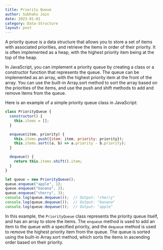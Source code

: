 ```yaml
---
title: Priority Queue
author: Subhahu Jain
date: 2023-01-01
category: Data-Structure
layout: post
---
```



A priority queue is a data structure that allows you to store a set of items with associated priorities, and retrieve the items in order of their priority. It is often implemented as a heap, with the highest priority item being at the top of the heap.

In JavaScript, you can implement a priority queue by creating a class or a constructor function that represents the queue. The queue can be implemented as an array, with the highest priority item at the front of the array. You can use the built-in Array.sort method to sort the array based on the priorities of the items, and use the push and shift methods to add and remove items from the queue.

Here is an example of a simple priority queue class in JavaScript:

```js
class PriorityQueue {
  constructor() {
    this.items = [];
  }

  enqueue(item, priority) {
    this.items.push({item: item, priority: priority});
    this.items.sort((a, b) => a.priority - b.priority);
  }

  dequeue() {
    return this.items.shift().item;
  }
}

let queue = new PriorityQueue();
queue.enqueue("apple", 1);
queue.enqueue("banana", 2);
queue.enqueue("cherry", 3);
console.log(queue.dequeue());  // Output: "cherry"
console.log(queue.dequeue());  // Output: "banana"
console.log(queue.dequeue());  // Output: "apple"
```


In this example, the `PriorityQueue` class represents the priority queue itself, and has an array to store the items. The `enqueue` method is used to add an item to the queue with a specified priority, and the `dequeue` method is used to remove the highest priority item from the queue. The queue is sorted using the built-in Array.sort method, which sorts the items in ascending order based on their priority.



